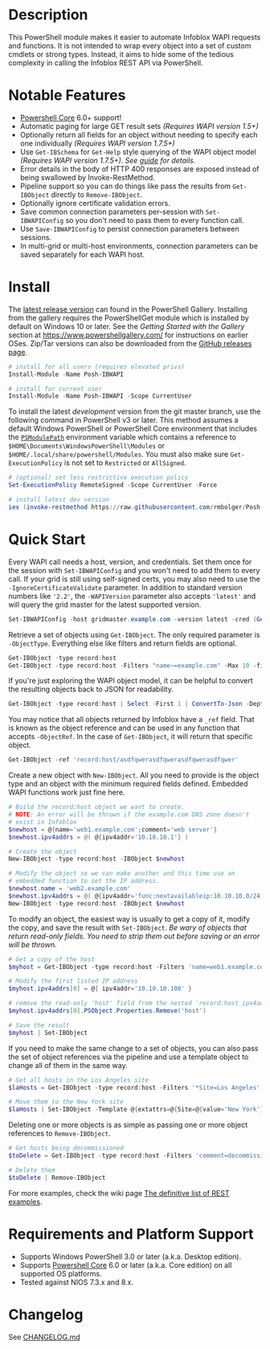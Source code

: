 # Description

This PowerShell module makes it easier to automate Infoblox WAPI requests and functions. It is not intended to wrap every object into a set of custom cmdlets or strong types. Instead, it aims to hide some of the tedious complexity in calling the Infoblox REST API via PowerShell.

# Notable Features

- [Powershell Core](https://github.com/PowerShell/PowerShell) 6.0+ support!
- Automatic paging for large GET result sets *(Requires WAPI version 1.5+)*
- Optionally return all fields for an object without needing to specify each one individually *(Requires WAPI version 1.7.5+)*
- Use `Get-IBSchema` for `Get-Help` style querying of the WAPI object model *(Requires WAPI version 1.7.5+)*. *See [guide](https://github.com/rmbolger/Posh-IBWAPI/wiki/Guide-to-Get-IBSchema) for details.*
- Error details in the body of HTTP 400 responses are exposed instead of being swallowed by Invoke-RestMethod.
- Pipeline support so you can do things like pass the results from `Get-IBObject` directly to `Remove-IBObject`.
- Optionally ignore certificate validation errors.
- Save common connection parameters per-session with `Set-IBWAPIConfig` so you don't need to pass them to every function call.
- Use `Save-IBWAPIConfig` to persist connection parameters between sessions.
- In multi-grid or multi-host environments, connection parameters can be saved separately for each WAPI host.

# Install

The [latest release version](https://www.powershellgallery.com/packages/Posh-IBWAPI) can found in the PowerShell Gallery. Installing from the gallery requires the PowerShellGet module which is installed by default on Windows 10 or later. See the *Getting Started with the Gallery* section at https://www.powershellgallery.com/ for instructions on earlier OSes. Zip/Tar versions can also be downloaded from the [GitHub releases page](https://github.com/rmbolger/Posh-IBWAPI/releases).

```powershell
# install for all users (requires elevated privs)
Install-Module -Name Posh-IBWAPI

# install for current user
Install-Module -Name Posh-IBWAPI -Scope CurrentUser
```

To install the latest *development* version from the git master branch, use the following command in PowerShell v3 or later. This method assumes a default Windows PowerShell or PowerShell Core environment that includes the [`PSModulePath`](https://msdn.microsoft.com/en-us/library/dd878326.aspx) environment variable which contains a reference to `$HOME\Documents\WindowsPowerShell\Modules` or `$HOME/.local/share/powershell/Modules`. You must also make sure `Get-ExecutionPolicy` is not set to `Restricted` or `AllSigned`.

```powershell
# (optional) set less restrictive execution policy
Set-ExecutionPolicy RemoteSigned -Scope CurrentUser -Force

# install latest dev version
iex (invoke-restmethod https://raw.githubusercontent.com/rmbolger/Posh-IBWAPI/master/instdev.ps1)
```



# Quick Start

Every WAPI call needs a host, version, and credentials. Set them once for the session with `Set-IBWAPIConfig` and you won't need to add them to every call. If your grid is still using self-signed certs, you may also need to use the `-IgnoreCertificateValidate` parameter. In addition to standard version numbers like `'2.2'`, the `-WAPIVersion` parameter also accepts `'latest'` and will query the grid master for the latest supported version.

```powershell
Set-IBWAPIConfig -host gridmaster.example.com -version latest -cred (Get-Credential) -IgnoreCert
```

Retrieve a set of objects using `Get-IBObject`. The only required parameter is `-ObjectType`. Everything else like filters and return fields are optional.

```powershell
Get-IBObject -type record:host
Get-IBObject -type record:host -Filters "name~=example.com" -Max 10 -fields extattrs
```

If you're just exploring the WAPI object model, it can be helpful to convert the resulting objects back to JSON for readability.

```powershell
Get-IBObject -type record:host | Select -First 1 | ConvertTo-Json -Depth 5
```

You may notice that all objects returned by Infoblox have a `_ref` field. That is known as the object reference and can be used in any function that accepts `-ObjectRef`. In the case of `Get-IBObject`, it will return that specific object.

```powershell
Get-IBObject -ref 'record:host/asdfqwerasdfqwerasdfqwerasdfqwer'
```

Create a new object with `New-IBObject`. All you need to provide is the object type and an object with the minimum required fields defined. Embedded WAPI functions work just fine here.

```powershell
# Build the record:host object we want to create.
# NOTE: An error will be thrown if the example.com DNS zone doesn't
# exist in Infoblox
$newhost = @{name='web1.example.com';comment='web server'}
$newhost.ipv4addrs = @( @{ipv4addr='10.10.10.1'} )

# Create the object
New-IBObject -type record:host -IBObject $newhost

# Modify the object so we can make another and this time use an
# embedded function to set the IP address.
$newhost.name = 'web2.example.com'
$newhost.ipv4addrs = @( @{ipv4addr='func:nextavailableip:10.10.10.0/24'} )
New-IBObject -type record:host -IBObject $newhost
```

To modify an object, the easiest way is usually to get a copy of it, modify the copy, and save the result with `Set-IBObject`. *Be wary of objects that return read-only fields. You need to strip them out before saving or an error will be thrown.*

```powershell
# Get a copy of the host
$myhost = Get-IBObject -type record:host -Filters 'name=web1.example.com'

# Modify the first listed IP address
$myhost.ipv4addrs[0] = @{ ipv4addr='10.10.10.100' }

# remove the read-only 'host' field from the nested 'record:host_ipv4addr' object
$myhost.ipv4addrs[0].PSObject.Properties.Remove('host')

# Save the result
$myhost | Set-IBObject
```

If you need to make the same change to a set of objects, you can also pass the set of object references via the pipeline and use a template object to change all of them in the same way.

```powershell
# Get all hosts in the Los Angeles site
$laHosts = Get-IBObject -type record:host -Filters '*Site=Los Angeles'

# Move them to the New York site
$laHosts | Set-IBObject -Template @{extattrs=@{Site=@{value='New York'}}}
```

Deleting one or more objects is as simple as passing one or more object references to `Remove-IBObject`.

```powershell
# Get hosts being decommissioned
$toDelete = Get-IBObject -type record:host -Filters 'comment=decommission'

# Delete them
$toDelete | Remove-IBObject
```

For more examples, check the wiki page [The definitive list of REST examples](https://github.com/rmbolger/Posh-IBWAPI/wiki/The-definitive-list-of-REST-examples).


# Requirements and Platform Support

* Supports Windows PowerShell 3.0 or later (a.k.a. Desktop edition).
* Supports [Powershell Core](https://github.com/PowerShell/PowerShell) 6.0 or later (a.k.a. Core edition) on all supported OS platforms.
* Tested against NIOS 7.3.x and 8.x.

# Changelog

See [CHANGELOG.md](/CHANGELOG.md)